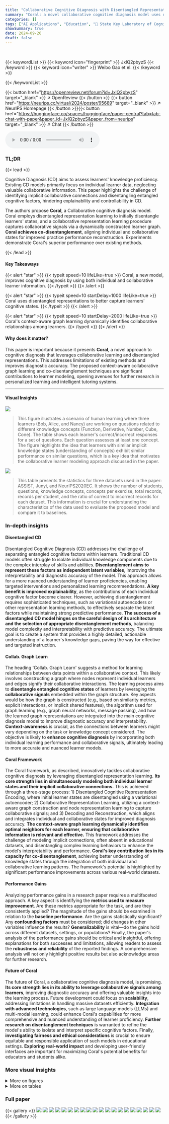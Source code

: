 ```yaml
---
title: "Collaborative Cognitive Diagnosis with Disentangled Representation Learning for Learner Modeling"
summary: "Coral: a novel collaborative cognitive diagnosis model uses disentangled representation learning to improve diagnostic accuracy by leveraging collaborative signals among learners with similar learning..."
categories: []
tags: ["AI Applications", "Education", "🏢 State Key Laboratory of Cognitive Intelligence, University of Science and Technology of China",]
showSummary: true
date: 2024-09-26
draft: false
---
```


<br>

{{< keywordList >}}
{{< keyword icon="fingerprint" >}} JxlQ2pbyzS {{< /keyword >}}
{{< keyword icon="writer" >}} Weibo Gao et el. {{< /keyword >}}
 
{{< /keywordList >}}

{{< button href="https://openreview.net/forum?id=JxlQ2pbyzS" target="_blank" >}}
↗ OpenReview
{{< /button >}}
{{< button href="https://neurips.cc/virtual/2024/poster/95689" target="_blank" >}}
↗ NeurIPS Homepage
{{< /button >}}{{< button href="https://huggingface.co/spaces/huggingface/paper-central?tab=tab-chat-with-paper&paper_id=JxlQ2pbyzS&paper_from=neurips" target="_blank" >}}
↗ Chat
{{< /button >}}



<audio controls>
    <source src="https://ai-paper-reviewer.com/JxlQ2pbyzS/podcast.wav" type="audio/wav">
    Your browser does not support the audio element.
</audio>


### TL;DR


{{< lead >}}

Cognitive Diagnosis (CD) aims to assess learners' knowledge proficiency.  Existing CD models primarily focus on individual learner data, neglecting valuable collaborative information.  This paper highlights the challenge of identifying implicit collaborative connections and disentangling entangled cognitive factors, hindering explainability and controllability in CD.



The authors propose **Coral**, a Collaborative cognitive diagnosis model. Coral employs disentangled representation learning to initially disentangle learners' states, and a collaborative representation learning procedure captures collaborative signals via a dynamically constructed learner graph.  **Coral achieves co-disentanglement**, aligning individual and collaborative states for improved practice performance reconstruction. Experiments demonstrate Coral's superior performance over existing methods.

{{< /lead >}}


#### Key Takeaways

{{< alert "star" >}}
{{< typeit speed=10 lifeLike=true >}} Coral, a new model, improves cognitive diagnosis by using both individual and collaborative learner information. {{< /typeit >}}
{{< /alert >}}

{{< alert "star" >}}
{{< typeit speed=10 startDelay=1000 lifeLike=true >}} Coral uses disentangled representations to better capture learners' cognitive states. {{< /typeit >}}
{{< /alert >}}

{{< alert "star" >}}
{{< typeit speed=10 startDelay=2000 lifeLike=true >}} Coral's context-aware graph learning dynamically identifies collaborative relationships among learners. {{< /typeit >}}
{{< /alert >}}

#### Why does it matter?
This paper is important because it presents **Coral**, a novel approach to cognitive diagnosis that leverages collaborative learning and disentangled representations. This addresses limitations of existing methods and improves diagnostic accuracy. The proposed context-aware collaborative graph learning and co-disentanglement techniques are significant contributions to learner modeling, opening avenues for further research in personalized learning and intelligent tutoring systems.

------
#### Visual Insights



![](https://ai-paper-reviewer.com/JxlQ2pbyzS/figures_0_1.jpg)

> This figure illustrates a scenario of human learning where three learners (Bob, Alice, and Nancy) are working on questions related to different knowledge concepts (Function, Derivative, Number, Cube, Cone). The table shows each learner's correct/incorrect responses for a set of questions.  Each question assesses at least one concept.  The figure highlights the idea that learners with similar implicit knowledge states (understanding of concepts) exhibit similar performance on similar questions, which is a key idea that motivates the collaborative learner modeling approach discussed in the paper.





![](https://ai-paper-reviewer.com/JxlQ2pbyzS/tables_0_1.jpg)

> This table presents the statistics for three datasets used in the paper: ASSIST, Junyi, and NeurIPS2020EC.  It shows the number of students, questions, knowledge concepts, concepts per exercise, total records, records per student, and the ratio of correct to incorrect records for each dataset. This information is crucial for understanding the characteristics of the data used to evaluate the proposed model and compare it to baselines.





### In-depth insights


#### Disentangled CD
Disentangled Cognitive Diagnosis (CD) addresses the challenge of separating entangled cognitive factors within learners.  Traditional CD models often struggle to isolate individual knowledge components due to the complex interplay of skills and abilities.  **Disentanglement aims to represent these factors as independent latent variables**, improving the interpretability and diagnostic accuracy of the model.  This approach allows for a more nuanced understanding of learner proficiencies, enabling targeted interventions and personalized learning recommendations.  **A key benefit is improved explainability**, as the contributions of each individual cognitive factor become clearer.  However, achieving disentanglement requires sophisticated techniques, such as variational autoencoders or other representation learning methods,  to effectively separate the latent factors while maintaining strong predictive performance.   **The success of a disentangled CD model hinges on the careful design of its architecture and the selection of appropriate disentanglement methods**, balancing model complexity and interpretability with predictive accuracy. The ultimate goal is to create a system that provides a highly detailed, actionable understanding of a learner's knowledge gaps, paving the way for effective and targeted instruction.

#### Collab. Graph Learn
The heading 'Collab. Graph Learn' suggests a method for learning relationships between data points within a collaborative context.  This likely involves constructing a graph where nodes represent individual learners and edges signify their collaborative interactions.  The learning process aims to **disentangle entangled cognitive states** of learners by leveraging the **collaborative signals** embedded within the graph structure. Key aspects would be how the graph is constructed (e.g., based on similarity metrics, explicit interactions, or implicit shared features), the algorithm used for graph learning (e.g., graph neural networks, message passing), and how the learned graph representations are integrated into the main cognitive diagnosis model to improve diagnostic accuracy and interpretability.  **Context-awareness** is crucial, as the connections between learners might vary depending on the task or knowledge concept considered. The objective is likely to **enhance cognitive diagnosis** by incorporating both individual learning performance and collaborative signals, ultimately leading to more accurate and nuanced learner models.

#### Coral Framework
The Coral framework, as described, innovatively tackles collaborative cognitive diagnosis by leveraging disentangled representation learning.  **Its core strength lies in simultaneously modeling both individual learner states and their implicit collaborative connections.**  This is achieved through a three-stage process: 1) Disentangled Cognitive Representation Encoding, where initial learner states are disentangled using a variational autoencoder; 2) Collaborative Representation Learning, utilizing a context-aware graph construction and node representation learning to capture collaborative signals; and 3) Decoding and Reconstruction, which aligns and integrates individual and collaborative states for improved diagnosis accuracy.  **The context-aware graph learning dynamically identifies optimal neighbors for each learner, ensuring that collaborative information is relevant and effective.**  This framework addresses the challenge of modeling implicit connections, often absent in educational datasets, and disentangling complex learning behaviors to enhance the model’s interpretability and performance.  **Coral's key contribution lies in its capacity for co-disentanglement**, achieving better understanding of knowledge states through the integration of both individual and collaborative learning patterns. The framework's potential is highlighted by significant performance improvements across various real-world datasets.

#### Performance Gains
Analyzing performance gains in a research paper requires a multifaceted approach.  A key aspect is identifying the **metrics used to measure improvement**. Are these metrics appropriate for the task, and are they consistently applied?  The magnitude of the gains should be examined in relation to the **baseline performance**.  Are the gains statistically significant?  Any **confounding factors** must be considered; did changes in other variables influence the results?  **Generalizability** is vital—do the gains hold across different datasets, settings, or populations? Finally, the paper's analysis of the performance gains should be critical and insightful, offering explanations for both successes and limitations, allowing readers to assess the **robustness and reliability** of the reported findings.  A comprehensive analysis will not only highlight positive results but also acknowledge areas for further research.

#### Future of Coral
The future of Coral, a collaborative cognitive diagnosis model, is promising.  **Its core strength lies in its ability to leverage collaborative signals among learners**, improving diagnostic accuracy and offering valuable insights into the learning process.  Future development could focus on **scalability**, addressing limitations in handling massive datasets efficiently.  **Integration with advanced technologies**, such as large language models (LLMs) and multi-modal learning, could enhance Coral's capabilities for more comprehensive and nuanced understanding of learner proficiency.  **Further research on disentanglement techniques** is warranted to refine the model's ability to isolate and interpret specific cognitive factors.  Finally, **investigating fairness and ethical considerations** is crucial to ensure equitable and responsible application of such models in educational settings.  **Exploring real-world impact** and developing user-friendly interfaces are important for maximizing Coral's potential benefits for educators and students alike.


### More visual insights

<details>
<summary>More on figures
</summary>


![](https://ai-paper-reviewer.com/JxlQ2pbyzS/figures_3_1.jpg)

> This figure presents a comprehensive overview of the Coral model's architecture. It illustrates the three main stages: Disentangled Cognitive Representation Encoding, Collaborative Representation Learning, and Decoding and Reconstruction. The Disentangled Cognitive Representation Encoding stage focuses on extracting individual learner features from their practice records. The Collaborative Representation Learning stage involves constructing a graph to model connections between learners, using this graph to learn collaborative representations, and combining those with the individual learner features. Finally, the Decoding and Reconstruction stage utilizes these combined representations to predict learner performance and reconstruct the practice data. The figure effectively visualizes the flow of information and the interplay between individual and collaborative learning signals in the Coral model.


![](https://ai-paper-reviewer.com/JxlQ2pbyzS/figures_9_1.jpg)

> This figure presents four subfigures illustrating the performance of the Coral model under various conditions. Subfigure (a) compares the performance of Coral and other baseline models in scenarios with different levels of sparsity in the data. Subfigure (b) shows the results when the model is trained only on the data for questions that learners had not seen before in the training set, simulating a cold-start scenario. Subfigure (c) shows how the model's performance varies as the number of neighbors (K) used in the collaborative graph construction is changed. Finally, subfigure (d) displays the relationship between the level of disentanglement in the learned representations and the model's performance during the training process.


![](https://ai-paper-reviewer.com/JxlQ2pbyzS/figures_9_2.jpg)

> This figure visualizes the results of the collaborative graph learning in Coral. (a) shows the iterative neighbor selection process for two randomly selected learners (in red).  Each step's newly added neighbors are color-coded, illustrating how Coral progressively builds a neighborhood based on cognitive similarity.  (b) uses t-SNE to project the disentangled cognitive representations of learners onto a 2D plane, where each point represents a learner and the color corresponds to a knowledge concept. This visualization demonstrates the disentanglement of knowledge concepts in the learned representations.


![](https://ai-paper-reviewer.com/JxlQ2pbyzS/figures_9_3.jpg)

> This figure presents the overall architecture of the Coral model, illustrating the three main components: Disentangled Cognitive Representation Encoding, Collaborative Representation Learning, and Decoding and Reconstruction.  The Disentangled Cognitive Representation Encoding block takes practice data as input and generates initial disentangled cognitive representations for each learner. This information is then fed into the Collaborative Representation Learning block, which constructs a context-aware collaborative graph of learners based on their cognitive similarities and extracts collaborative information.  Finally, the Decoding and Reconstruction block merges the initial cognitive states and collaborative states to achieve co-disentanglement, reconstructing the practice performance and yielding the final cognitive diagnosis.


![](https://ai-paper-reviewer.com/JxlQ2pbyzS/figures_20_1.jpg)

> This figure displays the results of experiments conducted to evaluate the efficiency improvements of the Coral model. Three optimization strategies were tested: Coral with n-sample (reducing the number of learners considered in each iteration), Coral with m-selections (increasing the number of neighbors selected per iteration), and Coral with full-kit (a combination of the previous two). The x-axis represents the different configurations of these optimization strategies, and the y-axis shows the F1-score achieved. The orange bar represents the performance of the original Coral model, serving as a baseline for comparison. The results show that while the optimization strategies enhance efficiency, they also impact performance, indicating a trade-off between computational cost and accuracy.


</details>




<details>
<summary>More on tables
</summary>


![](https://ai-paper-reviewer.com/JxlQ2pbyzS/tables_7_1.jpg)
> This table presents the key statistics for three datasets used in the paper's experiments: ASSIST, Junyi, and NeurIPS2020EC.  These statistics include the number of students, questions, knowledge concepts, the average number of concepts per exercise, the total number of records, the average number of records per student, and the ratio of correct to incorrect records.  This information provides context for understanding the scale and characteristics of the datasets used to evaluate the proposed model.

![](https://ai-paper-reviewer.com/JxlQ2pbyzS/tables_8_1.jpg)
> This table presents a comparison of the performance of the proposed Coral model against several baseline models across three different datasets.  The performance is measured using four metrics: Accuracy (ACC), Area Under the ROC Curve (AUC), F1-score, and Root Mean Squared Error (RMSE).  Higher values for ACC, AUC, and F1-score indicate better performance, while a lower RMSE value indicates better performance. The table highlights the best-performing model for each metric and dataset in bold, demonstrating Coral's superior performance in most cases.

![](https://ai-paper-reviewer.com/JxlQ2pbyzS/tables_19_1.jpg)
> This table presents the results of an ablation study conducted on the ASSIST dataset to evaluate the impact of different components of the Coral model on its performance.  The metrics used are Accuracy (ACC), Area Under the ROC Curve (AUC), F1-score, and Root Mean Squared Error (RMSE). Each row represents a variation of the Coral model: one without the Kullback-Leibler divergence (KL) term; one without the collaborative aggregation during decoding (collar); one using the K-Nearest Neighbors (knn) algorithm instead of the proposed collaborative graph learning method; and finally, the full Coral model. The results show the contribution of each component and the overall effectiveness of the proposed model.

</details>




### Full paper

{{< gallery >}}
<img src="https://ai-paper-reviewer.com/JxlQ2pbyzS/1.png" class="grid-w50 md:grid-w33 xl:grid-w25" />
<img src="https://ai-paper-reviewer.com/JxlQ2pbyzS/2.png" class="grid-w50 md:grid-w33 xl:grid-w25" />
<img src="https://ai-paper-reviewer.com/JxlQ2pbyzS/3.png" class="grid-w50 md:grid-w33 xl:grid-w25" />
<img src="https://ai-paper-reviewer.com/JxlQ2pbyzS/4.png" class="grid-w50 md:grid-w33 xl:grid-w25" />
<img src="https://ai-paper-reviewer.com/JxlQ2pbyzS/5.png" class="grid-w50 md:grid-w33 xl:grid-w25" />
<img src="https://ai-paper-reviewer.com/JxlQ2pbyzS/6.png" class="grid-w50 md:grid-w33 xl:grid-w25" />
<img src="https://ai-paper-reviewer.com/JxlQ2pbyzS/7.png" class="grid-w50 md:grid-w33 xl:grid-w25" />
<img src="https://ai-paper-reviewer.com/JxlQ2pbyzS/8.png" class="grid-w50 md:grid-w33 xl:grid-w25" />
<img src="https://ai-paper-reviewer.com/JxlQ2pbyzS/9.png" class="grid-w50 md:grid-w33 xl:grid-w25" />
<img src="https://ai-paper-reviewer.com/JxlQ2pbyzS/10.png" class="grid-w50 md:grid-w33 xl:grid-w25" />
<img src="https://ai-paper-reviewer.com/JxlQ2pbyzS/11.png" class="grid-w50 md:grid-w33 xl:grid-w25" />
<img src="https://ai-paper-reviewer.com/JxlQ2pbyzS/12.png" class="grid-w50 md:grid-w33 xl:grid-w25" />
<img src="https://ai-paper-reviewer.com/JxlQ2pbyzS/13.png" class="grid-w50 md:grid-w33 xl:grid-w25" />
<img src="https://ai-paper-reviewer.com/JxlQ2pbyzS/14.png" class="grid-w50 md:grid-w33 xl:grid-w25" />
<img src="https://ai-paper-reviewer.com/JxlQ2pbyzS/15.png" class="grid-w50 md:grid-w33 xl:grid-w25" />
<img src="https://ai-paper-reviewer.com/JxlQ2pbyzS/16.png" class="grid-w50 md:grid-w33 xl:grid-w25" />
<img src="https://ai-paper-reviewer.com/JxlQ2pbyzS/17.png" class="grid-w50 md:grid-w33 xl:grid-w25" />
<img src="https://ai-paper-reviewer.com/JxlQ2pbyzS/18.png" class="grid-w50 md:grid-w33 xl:grid-w25" />
<img src="https://ai-paper-reviewer.com/JxlQ2pbyzS/19.png" class="grid-w50 md:grid-w33 xl:grid-w25" />
<img src="https://ai-paper-reviewer.com/JxlQ2pbyzS/20.png" class="grid-w50 md:grid-w33 xl:grid-w25" />
{{< /gallery >}}